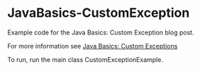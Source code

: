 # JavaBasics-CustomException
Example code for the Java Basics: Custom Exception blog post.

For more information see [Java Basics: Custom Exceptions](http://amydegregorio.com/2018/09/05/java-basics-custom-exceptions/)

To run, run the main class CustomExceptionExample.


